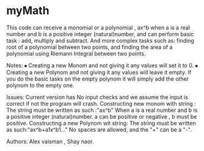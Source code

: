 # myMath

This code can receive a monomial or a polynomial , ax^b when a is a real number and b is a positive integer (natural)number, 
and can perform basic task : add, multiply and subtract.
And more complex tasks such as: finding root of a polynomial between two points, and finding the area of a polynomial using Riemann Integral between two points.

Notes:
⦁ Creating a new Monom and not giving it any values will set it to 0.
⦁ Creating a new Polynom and not giving it any values will leave it empty.
If you do the basic tasks on the empty polynom it will simply add the other polynom to the empty one.

Issues:
Current version has No input checks and we assume the input is correct if not the program will crash.
Constructing new monom with string : The string must be written as such :"ax^b"
When a is a real number and b is a positive integer (natural)number.
a can be positive or negative , b must be positive.
Constructing a new Polynom wit string: The string must be written as such:"ax^b+a1x^b1..."
No spaces are allowed, and the "+" can be a "-".


Authors: Alex vaisman , Shay naor.
